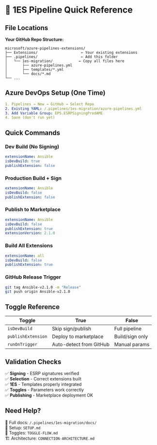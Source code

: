 # 🚀 1ES Pipeline Quick Reference

## File Locations

**Your GitHub Repo Structure:**
```
microsoft/azure-pipelines-extensions/
├── Extensions/                    ← Your existing extensions
├── .pipelines/                    ← Add this folder
│   └── 1es-migration/            ← Copy all files here
│       ├── azure-pipelines.yml
│       ├── templates/*.yml
│       └── docs/*.md
└── ...
```

## Azure DevOps Setup (One Time)

```yaml
1. Pipelines → New → GitHub → Select Repo
2. Existing YAML: /.pipelines/1es-migration/azure-pipelines.yml
3. Add Variable Group: EPS.ESRPSigningProdAME
4. Save (don't run yet)
```

## Quick Commands

### Dev Build (No Signing)
```yaml
extensionName: Ansible
isDevBuild: true
publishExtension: false
```

### Production Build + Sign
```yaml
extensionName: Ansible
isDevBuild: false
publishExtension: false
```

### Publish to Marketplace
```yaml
extensionName: Ansible
isDevBuild: false
publishExtension: true
extensionVersion: 2.1.0
```

### Build All Extensions
```yaml
extensionName: all
isDevBuild: false
publishExtension: true
```

### GitHub Release Trigger
```bash
git tag Ansible-v2.1.0 -m "Release"
git push origin Ansible-v2.1.0
```

## Toggle Reference

| Toggle | True | False |
|--------|------|-------|
| `isDevBuild` | Skip sign/publish | Full pipeline |
| `publishExtension` | Deploy to marketplace | Build/sign only |
| `runOnTrigger` | Auto-detect from GitHub | Manual params |

## Validation Checks

✅ **Signing** - ESRP signatures verified  
✅ **Selection** - Correct extensions built  
✅ **1ES** - Templates properly integrated  
✅ **Toggles** - Parameters work correctly  
✅ **Publishing** - Marketplace deployment OK  

## Need Help?

📖 Full docs: `/.pipelines/1es-migration/docs/`  
🔧 Setup: `SETUP.md`  
🔀 Toggles: `TOGGLE-FLOW.md`  
🏗️ Architecture: `CONNECTION-ARCHITECTURE.md`